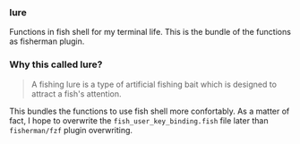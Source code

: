 ### lure

Functions in fish shell for my terminal life.
This is the bundle of the functions as fisherman plugin.

### Why this called lure?

> A fishing lure is a type of artificial fishing bait which is designed to attract a fish's attention.

This bundles the functions to use fish shell more confortably.
As a matter of fact, I hope to overwrite the `fish_user_key_binding.fish` file later than `fisherman/fzf` plugin overwriting.
